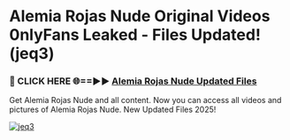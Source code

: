 # Alemia Rojas Nude Original Videos 0nlyFans Leaked - Files Updated! (jeq3)

<h3>🔴 CLICK HERE 🌐==►► <a href="https://tinyurl.com/52m3yx9h" rel="nofollow">Alemia Rojas Nude Updated Files</a></h3>

Get Alemia Rojas Nude and all content. Now you can access all videos and pictures of Alemia Rojas Nude. New Updated Files 2025!

[![jeq3](https://i.imgur.com/TnHtlc8.gif)](https://tinyurl.com/52m3yx9h)
